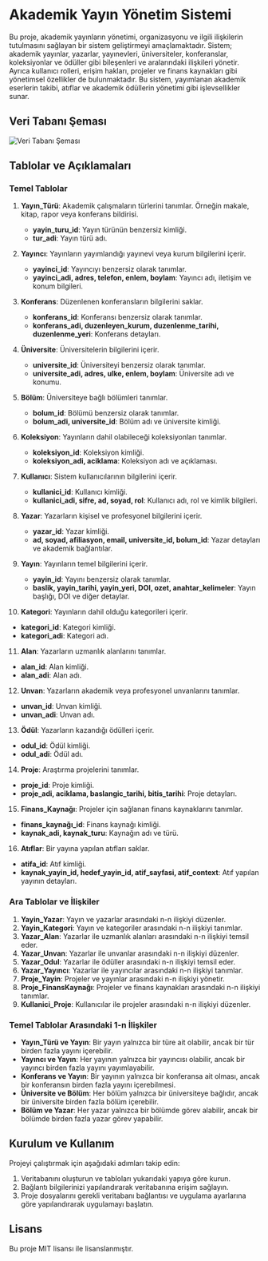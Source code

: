 # Akademik Yayın Yönetim Sistemi

Bu proje, akademik yayınların yönetimi, organizasyonu ve ilgili ilişkilerin tutulmasını sağlayan bir sistem geliştirmeyi amaçlamaktadır. Sistem; akademik yayınlar, yazarlar, yayınevleri, üniversiteler, konferanslar, koleksiyonlar ve ödüller gibi bileşenleri ve aralarındaki ilişkileri yönetir. Ayrıca kullanıcı rolleri, erişim hakları, projeler ve finans kaynakları gibi yönetimsel özellikler de bulunmaktadır. Bu sistem, yayımlanan akademik eserlerin takibi, atıflar ve akademik ödüllerin yönetimi gibi işlevsellikler sunar.

## Veri Tabanı Şeması
![Veri Tabanı Şeması](https://github.com/user-attachments/assets/e9bbf900-b176-43f2-8b69-961ce36cc737)


## Tablolar ve Açıklamaları

### Temel Tablolar

1. **Yayın_Türü**: Akademik çalışmaların türlerini tanımlar. Örneğin makale, kitap, rapor veya konferans bildirisi.
   - **yayin_turu_id**: Yayın türünün benzersiz kimliği.
   - **tur_adi**: Yayın türü adı.

2. **Yayıncı**: Yayınların yayımlandığı yayınevi veya kurum bilgilerini içerir.
   - **yayinci_id**: Yayıncıyı benzersiz olarak tanımlar.
   - **yayinci_adi, adres, telefon, enlem, boylam**: Yayıncı adı, iletişim ve konum bilgileri.

3. **Konferans**: Düzenlenen konferansların bilgilerini saklar.
   - **konferans_id**: Konferansı benzersiz olarak tanımlar.
   - **konferans_adi, duzenleyen_kurum, duzenlenme_tarihi, duzenlenme_yeri**: Konferans detayları.

4. **Üniversite**: Üniversitelerin bilgilerini içerir.
   - **universite_id**: Üniversiteyi benzersiz olarak tanımlar.
   - **universite_adi, adres, ulke, enlem, boylam**: Üniversite adı ve konumu.

5. **Bölüm**: Üniversiteye bağlı bölümleri tanımlar.
   - **bolum_id**: Bölümü benzersiz olarak tanımlar.
   - **bolum_adi, universite_id**: Bölüm adı ve üniversite kimliği.

6. **Koleksiyon**: Yayınların dahil olabileceği koleksiyonları tanımlar.
   - **koleksiyon_id**: Koleksiyon kimliği.
   - **koleksiyon_adi, aciklama**: Koleksiyon adı ve açıklaması.

7. **Kullanıcı**: Sistem kullanıcılarının bilgilerini içerir.
   - **kullanici_id**: Kullanıcı kimliği.
   - **kullanici_adi, sifre, ad, soyad, rol**: Kullanıcı adı, rol ve kimlik bilgileri.

8. **Yazar**: Yazarların kişisel ve profesyonel bilgilerini içerir.
   - **yazar_id**: Yazar kimliği.
   - **ad, soyad, afiliasyon, email, universite_id, bolum_id**: Yazar detayları ve akademik bağlantılar.

9. **Yayın**: Yayınların temel bilgilerini içerir.
   - **yayin_id**: Yayını benzersiz olarak tanımlar.
   - **baslik, yayin_tarihi, yayin_yeri, DOI, ozet, anahtar_kelimeler**: Yayın başlığı, DOI ve diğer detaylar.

10. **Kategori**: Yayınların dahil olduğu kategorileri içerir.
   - **kategori_id**: Kategori kimliği.
   - **kategori_adi**: Kategori adı.

11. **Alan**: Yazarların uzmanlık alanlarını tanımlar.
   - **alan_id**: Alan kimliği.
   - **alan_adi**: Alan adı.

12. **Unvan**: Yazarların akademik veya profesyonel unvanlarını tanımlar.
   - **unvan_id**: Unvan kimliği.
   - **unvan_adi**: Unvan adı.

13. **Ödül**: Yazarların kazandığı ödülleri içerir.
   - **odul_id**: Ödül kimliği.
   - **odul_adi**: Ödül adı.

14. **Proje**: Araştırma projelerini tanımlar.
   - **proje_id**: Proje kimliği.
   - **proje_adi, aciklama, baslangic_tarihi, bitis_tarihi**: Proje detayları.

15. **Finans_Kaynağı**: Projeler için sağlanan finans kaynaklarını tanımlar.
   - **finans_kaynağı_id**: Finans kaynağı kimliği.
   - **kaynak_adi, kaynak_turu**: Kaynağın adı ve türü.

16. **Atıflar**: Bir yayına yapılan atıfları saklar.
   - **atifa_id**: Atıf kimliği.
   - **kaynak_yayin_id, hedef_yayin_id, atif_sayfasi, atif_context**: Atıf yapılan yayının detayları.

### Ara Tablolar ve İlişkiler

1. **Yayin_Yazar**: Yayın ve yazarlar arasındaki n-n ilişkiyi düzenler.
2. **Yayin_Kategori**: Yayın ve kategoriler arasındaki n-n ilişkiyi tanımlar.
3. **Yazar_Alan**: Yazarlar ile uzmanlık alanları arasındaki n-n ilişkiyi temsil eder.
4. **Yazar_Unvan**: Yazarlar ile unvanlar arasındaki n-n ilişkiyi düzenler.
5. **Yazar_Odul**: Yazarlar ile ödüller arasındaki n-n ilişkiyi temsil eder.
6. **Yazar_Yayıncı**: Yazarlar ile yayıncılar arasındaki n-n ilişkiyi tanımlar.
7. **Proje_Yayin**: Projeler ve yayınlar arasındaki n-n ilişkiyi yönetir.
8. **Proje_FinansKaynağı**: Projeler ve finans kaynakları arasındaki n-n ilişkiyi tanımlar.
9. **Kullanici_Proje**: Kullanıcılar ile projeler arasındaki n-n ilişkiyi düzenler.

### Temel Tablolar Arasındaki 1-n İlişkiler

- **Yayın_Türü ve Yayın**: Bir yayın yalnızca bir türe ait olabilir, ancak bir tür birden fazla yayını içerebilir.
- **Yayıncı ve Yayın**: Her yayının yalnızca bir yayıncısı olabilir, ancak bir yayıncı birden fazla yayını yayımlayabilir.
- **Konferans ve Yayın**: Bir yayının yalnızca bir konferansa ait olması, ancak bir konferansın birden fazla yayını içerebilmesi.
- **Üniversite ve Bölüm**: Her bölüm yalnızca bir üniversiteye bağlıdır, ancak bir üniversite birden fazla bölüm içerebilir.
- **Bölüm ve Yazar**: Her yazar yalnızca bir bölümde görev alabilir, ancak bir bölümde birden fazla yazar görev yapabilir.

## Kurulum ve Kullanım

Projeyi çalıştırmak için aşağıdaki adımları takip edin:

1. Veritabanını oluşturun ve tabloları yukarıdaki yapıya göre kurun.
2. Bağlantı bilgilerinizi yapılandırarak veritabanına erişim sağlayın.
3. Proje dosyalarını gerekli veritabanı bağlantısı ve uygulama ayarlarına göre yapılandırarak uygulamayı başlatın.

## Lisans
Bu proje MIT lisansı ile lisanslanmıştır. 

